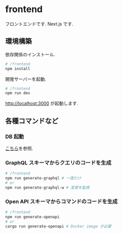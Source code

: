 # frontend

フロントエンドです. Next.js です.

## 環境構築

依存関係のインストール.

```bash
# /frontend
npm install
```

開発サーバーを起動.

```bash
# /frontend
npm run dev
```

[http://localhost:3000](http://localhost:3000) が起動します.

## 各種コマンドなど

### DB 起動

[こちら](../backend/README.md)を参照.

### GraphQL スキーマからクエリのコードを生成

```bash
# /frontend
npm run generate-graphql # 一度だけ
# or
npm run generate-graphql-w # 変更を監視
```

### Open API スキーマからコマンドのコードを生成

```bash
# /frontend
npm run generate-openapi
# or
cargo run generate-openapi # Docker image が必要
```
